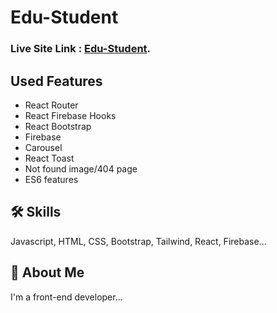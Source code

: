 # Edu-Student

### Live Site Link : [Edu-Student](https://edu-student-e3824.web.app/).

## Used Features

- React Router
- React Firebase Hooks
- React Bootstrap
- Firebase
- Carousel
- React Toast
- Not found image/404 page 
- ES6 features

## 🛠 Skills
Javascript, HTML, CSS, Bootstrap, Tailwind, React, Firebase...

## 🚀 About Me
I'm a front-end developer...

